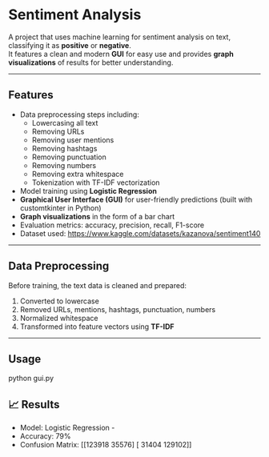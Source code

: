 # Sentiment Analysis

A project that uses machine learning for sentiment analysis on text, classifying it as **positive** or **negative**.  
It features a clean and modern **GUI** for easy use and provides **graph visualizations** of results for better understanding.

---

##  Features
- Data preprocessing steps including:
  - Lowercasing all text  
  - Removing URLs  
  - Removing user mentions  
  - Removing hashtags  
  - Removing punctuation  
  - Removing numbers  
  - Removing extra whitespace  
  - Tokenization with TF-IDF vectorization  
- Model training using **Logistic Regression**  
- **Graphical User Interface (GUI)** for user-friendly predictions (built with customtkinter in Python)  
- **Graph visualizations** in the form of a bar chart  
- Evaluation metrics: accuracy, precision, recall, F1-score
- Dataset used: https://www.kaggle.com/datasets/kazanova/sentiment140

---

##  Data Preprocessing
Before training, the text data is cleaned and prepared:  
1. Converted to lowercase  
2. Removed URLs, mentions, hashtags, punctuation, numbers  
3. Normalized whitespace  
4. Transformed into feature vectors using **TF-IDF**  

---
## Usage
python gui.py

## 📈 Results 
- Model: Logistic Regression -
- Accuracy: 79%
-  Confusion Matrix:
   [[123918 35576] [ 31404 129102]]


